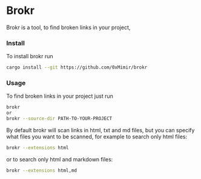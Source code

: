 # Brokr

Brokr is a tool, to find broken links in your project, 

### Install

To install brokr run 
```sh
cargo install --git https://github.com/0xMimir/brokr
```

### Usage

To find broken links in your project just run 
```sh
brokr
or
brokr --source-dir PATH-TO-YOUR-PROJECT
```

By default brokr will scan links in html, txt and md files, but you can specify what files you want to be scanned, for example to search only html files:
```sh
brokr --extensions html
```

or to search only html and markdown files:
```sh
brokr --extensions html,md
```